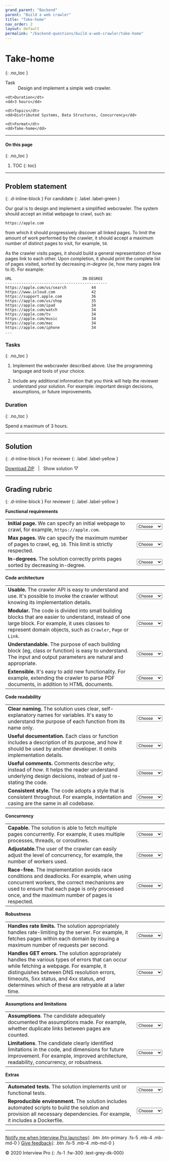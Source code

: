 ```yaml
---
grand_parent: "Backend"
parent: "Build a web crawler"
title: "Take-home"
nav_order: 2
layout: default
permalink: "/backend-questions/build-a-web-crawler/take-home"
---
```



# Take-home
{: .no_toc }

<dl>
    <dt>Task</dt>
    <dd>Design and implement a simple web crawler.</dd>

    <dt>Duration</dt>
    <dd>3 hours</dd>

    <dt>Topics</dt>
    <dd>Distributed Systems, Data Structures, Concurrency</dd>

    <dt>Format</dt>
    <dd>Take-home</dd>
</dl>


---


#### On this page
{: .no_toc }

1. TOC
{: toc}


---


## Problem statement
{: .d-inline-block } 
For candidate 
{: .label .label-green }


Our goal is to design and implement a simplified webcrawler. The system should accept an initial webpage to crawl, such as:

```
https://apple.com
```

from which it should progressively discover all linked pages. To limit the amount of work performed by the crawler, it should accept a maximum number of distinct pages to visit, for example, `50`.

As the crawler visits pages, it should build a general representation of how pages link to each other. Upon completion, it should print the complete list of pages visited, sorted by decreasing *in-degree* (ie, how many pages link to it). For example:

```
URL                               IN-DEGREE
---------------------------------------------
https://apple.com/us/search           44
https://www.icloud.com                42
https://support.apple.com             36
https://apple.com/us/shop             35
https://apple.com/ipad                34
https://apple.com/watch               34
https://apple.com/tv                  34
https://apple.com/music               34
https://apple.com/mac                 34
https://apple.com/iphone              34
...
```

### Tasks
{: .no_toc }

1. Implement the webcrawler described above. Use the programming language and tools of your choice. 

2. Include any additional information that you think will help the reviewer understand your solution. For example: important design decisions, assumptions, or future improvements.


### Duration
{: .no_toc }

Spend a maximum of 3 hours.


---


## Solution
{: .d-inline-block } 
For reviewer
{: .label .label-yellow }

<script type="text/javascript" src="{{ "/assets/js/toggle-solution.js" | absolute_url }}"></script>


<a href="https://gist.github.com/git-interview/36afa27c5c1b8476308ad5a9de79dff9/archive/master.zip">Download ZIP</a>
&nbsp;&nbsp;|&nbsp;&nbsp;
<a class="toggle-solution-button">Show solution ▽</a>

<div class="solution">
    <script src="https://gist.github.com/git-interview/36afa27c5c1b8476308ad5a9de79dff9.js?file=readme.md"></script>
    <script src="https://gist.github.com/git-interview/36afa27c5c1b8476308ad5a9de79dff9.js?file=solution.py"></script>
    <script src="https://gist.github.com/git-interview/36afa27c5c1b8476308ad5a9de79dff9.js?file=output.log"></script>
    <script src="https://gist.github.com/git-interview/36afa27c5c1b8476308ad5a9de79dff9.js?file=Dockerfile"></script>
    <script src="https://gist.github.com/git-interview/36afa27c5c1b8476308ad5a9de79dff9.js?file=requirements.txt"></script>
</div>


---


## Grading rubric
{: .d-inline-block } 
For reviewer
{: .label .label-yellow }


<strong>Functional requirements</strong>
<table>
    <tr>
        <td><strong>Initial page.</strong> We can specify an initial webpage to crawl, for example, <code>https://apple.com</code>.</td>
        <td class="grade-col">
            <select>
                <option selected disabled hidden>Choose</option>
                <option>Excellent</option>
                <option>Good</option>
                <option>Poor</option>
                <option>Very poor</option>
            </select>
        </td>
    </tr>
    <tr>
        <td><strong>Max pages.</strong> We can specify the maximum number of pages to crawl, eg, <code>10</code>. This limit is strictly respected.</td>
        <td class="grade-col">
            <select>
                <option selected disabled hidden>Choose</option>
                <option>Excellent</option>
                <option>Good</option>
                <option>Poor</option>
                <option>Very poor</option>
            </select>
        </td>
    </tr>
    <tr>
        <td><strong>In-degrees.</strong> The solution correctly prints pages sorted by decreasing in-degree.</td>
        <td class="grade-col">
            <select>
                <option selected disabled hidden>Choose</option>
                <option>Excellent</option>
                <option>Good</option>
                <option>Poor</option>
                <option>Very poor</option>
            </select>
        </td>
    </tr>
</table>


<strong>Code architecture</strong>
<table>
    <tr>
        <td><strong>Usable.</strong> The crawler API is easy to understand and use. It's possible to invoke the crawler without knowing its implementation details.</td>
        <td class="grade-col">
            <select>
                <option selected disabled hidden>Choose</option>
                <option>Excellent</option>
                <option>Good</option>
                <option>Poor</option>
                <option>Very poor</option>
            </select>
        </td>
    </tr>
    <tr>
        <td><strong>Modular.</strong> The code is divided into small building blocks that are easier to understand, instead of one large block. For example, it uses classes to represent domain objects, such as <code>Crawler</code>, <code>Page</code> or <code>Link</code>.</td>
        <td class="grade-col">
            <select>
                <option selected disabled hidden>Choose</option>
                <option>Excellent</option>
                <option>Good</option>
                <option>Poor</option>
                <option>Very poor</option>
            </select>
        </td>
    </tr>
    <tr>
        <td><strong>Understandable.</strong> The purpose of each building block (eg, class or function) is easy to understand. The input and output parameters are natural and appropriate.</td>
        <td class="grade-col">
            <select>
                <option selected disabled hidden>Choose</option>
                <option>Excellent</option>
                <option>Good</option>
                <option>Poor</option>
                <option>Very poor</option>
            </select>
        </td>
    </tr>
    <tr>
        <td><strong>Extensible.</strong> It's easy to add new functionality. For example, extending the crawler to parse PDF documents, in addition to HTML documents.</td>
        <td class="grade-col">
            <select>
                <option selected disabled hidden>Choose</option>
                <option>Excellent</option>
                <option>Good</option>
                <option>Poor</option>
                <option>Very poor</option>
            </select>
        </td>
    </tr>
</table>


<strong>Code readability</strong>
<table>
    <tr>
        <td><strong>Clear naming.</strong> The solution uses clear, self-explanatory names for variables. It's easy to understand the purpose of each function from its name only.</td>
        <td class="grade-col">
            <select>
                <option selected disabled hidden>Choose</option>
                <option>Excellent</option>
                <option>Good</option>
                <option>Poor</option>
                <option>Very poor</option>
            </select>
        </td>
    </tr>
    <tr>
        <td><strong>Useful documentation.</strong> Each class or function includes a description of its purpose, and how it should be used by another developer. It omits implementation details.</td>
        <td class="grade-col">
            <select>
                <option selected disabled hidden>Choose</option>
                <option>Excellent</option>
                <option>Good</option>
                <option>Poor</option>
                <option>Very poor</option>
            </select>
        </td>
    </tr>
    <tr>
        <td><strong>Useful comments.</strong> Comments describe <em>why</em>, instead of <em>how</em>. It helps the reader understand underlying design decisions, instead of just re-stating the code.</td>
        <td class="grade-col">
            <select>
                <option selected disabled hidden>Choose</option>
                <option>Excellent</option>
                <option>Good</option>
                <option>Poor</option>
                <option>Very poor</option>
            </select>
        </td>
    </tr>
    <tr>
        <td><strong>Consistent style.</strong> The code adopts a style that is consistent throughout. For example, indentation and casing are the same in all codebase.</td>
        <td class="grade-col">
            <select>
                <option selected disabled hidden>Choose</option>
                <option>Excellent</option>
                <option>Good</option>
                <option>Poor</option>
                <option>Very poor</option>
            </select>
        </td>
    </tr>
</table>


<strong>Concurrency</strong>
<table>
    <tr>
        <td><strong>Capable.</strong> The solution is able to fetch multiple pages concurrently. For example, it uses multiple processes, threads, or coroutines.</td>
        <td class="grade-col">
            <select>
                <option selected disabled hidden>Choose</option>
                <option>Excellent</option>
                <option>Good</option>
                <option>Poor</option>
                <option>Very poor</option>
            </select>
        </td>
    </tr>
    <tr>
        <td><strong>Adjustable.</strong>The user of the crawler can easily adjust the level of concurrency, for example, the number of workers used.</td>
        <td class="grade-col">
            <select>
                <option selected disabled hidden>Choose</option>
                <option>Excellent</option>
                <option>Good</option>
                <option>Poor</option>
                <option>Very poor</option>
            </select>
        </td>
    </tr>
    <tr>
        <td><strong>Race-free.</strong> The implementation avoids race conditions and deadlocks. For example, when using concurrent workers, the correct mechanisms are used to ensure that each page is only processed once, and the maximum number of pages is respected.</td>
        <td class="grade-col">
            <select>
                <option selected disabled hidden>Choose</option>
                <option>Excellent</option>
                <option>Good</option>
                <option>Poor</option>
                <option>Very poor</option>
            </select>
        </td>
    </tr>
</table>


<strong>Robustness</strong>
<table>
    <tr>
        <td><strong>Handles rate limits.</strong> The solution appropriately handles rate-limiting by the server. For example, it fetches pages within each domain by issuing a maximum number of requests per second.</td>
        <td class="grade-col">
            <select>
                <option selected disabled hidden>Choose</option>
                <option>Excellent</option>
                <option>Good</option>
                <option>Poor</option>
                <option>Very poor</option>
            </select>
        </td>
    </tr>
    <tr>
        <td><strong>Handles GET errors.</strong> The solution appropriately handles the various types of errors that can occur while fetching a webpage. For example, it distinguishes between DNS resolution errors, timeouts, 5xx status, and 4xx status, and determines which of these are retryable at a later time.</td>
        <td class="grade-col">
            <select>
                <option selected disabled hidden>Choose</option>
                <option>Excellent</option>
                <option>Good</option>
                <option>Poor</option>
                <option>Very poor</option>
            </select>
        </td>
    </tr>
</table>


<strong>Assumptions and limitations</strong>
<table>
    <tr>
        <td><strong>Assumptions</strong>. The candidate adequately documented the assumptions made. For example, whether duplicate links between pages are counted.</td>
        <td class="grade-col">
            <select>
                <option selected disabled hidden>Choose</option>
                <option>Excellent</option>
                <option>Good</option>
                <option>Poor</option>
                <option>Very poor</option>
            </select>
        </td>
    </tr>
    <tr>
        <td><strong>Limitations</strong>. The candidate clearly identified limitations in the code, and dimensions for future improvement. For example, improved architecture, readability, concurrency, or robustness.</td>
        <td class="grade-col">
            <select>
                <option selected disabled hidden>Choose</option>
                <option>Excellent</option>
                <option>Good</option>
                <option>Poor</option>
                <option>Very poor</option>
            </select>
        </td>
    </tr>
</table>


<strong>Extras</strong>
<table>
    <tr>
        <td><strong>Automated tests.</strong> The solution implements unit or functional tests.</td>
        <td class="grade-col">
            <select>
                <option selected disabled hidden>Choose</option>
                <option>Excellent</option>
                <option>Good</option>
                <option>Poor</option>
                <option>Very poor</option>
            </select>
        </td>
    </tr>
    <tr>
        <td><strong>Reproducible environment.</strong> The solution includes automated scripts to build the solution and provision all necessary dependencies. For example, it includes a Dockerfile.</td>
        <td class="grade-col">
            <select>
                <option selected disabled hidden>Choose</option>
                <option>Excellent</option>
                <option>Good</option>
                <option>Poor</option>
                <option>Very poor</option>
            </select>
        </td>
    </tr>
</table>


--- 


[Notify me when Interview Pro launches](/notify-me){: .btn .btn-primary .fs-5 .mb-4 .mb-md-0 }
[Give feedback](/give-feedback){: .btn .fs-5 .mb-4 .mb-md-0 }


© 2020 Interview Pro
{: .fs-1 .fw-300 .text-grey-dk-000}


